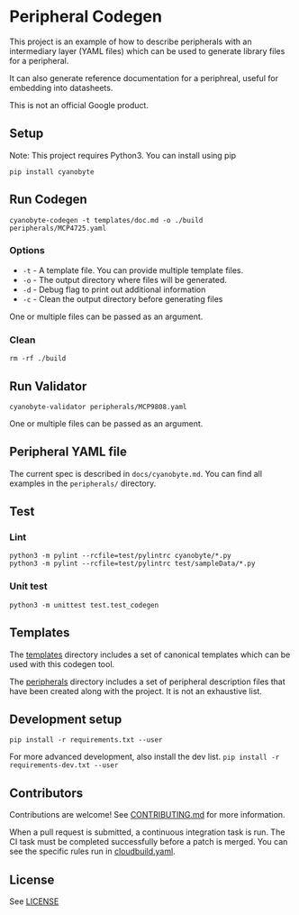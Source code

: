 # Peripheral Codegen
This project is an example of how to describe peripherals with an intermediary layer (YAML files) which can be used to generate library files for a peripheral.

It can also generate reference documentation for a periphreal, useful for embedding into datasheets.

This is not an official Google product.

## Setup
Note: This project requires Python3. You can install using pip

`pip install cyanobyte`


## Run Codegen
`cyanobyte-codegen -t templates/doc.md -o ./build peripherals/MCP4725.yaml`

### Options
* `-t` - A template file. You can provide multiple template files.
* `-o` - The output directory where files will be generated.
* `-d` - Debug flag to print out additional information
* `-c` - Clean the output directory before generating files

One or multiple files can be passed as an argument.

### Clean
`rm -rf ./build`

## Run Validator
`cyanobyte-validator peripherals/MCP9808.yaml`

One or multiple files can be passed as an argument.

## Peripheral YAML file
The current spec is described in `docs/cyanobyte.md`. You can find all examples in the `peripherals/` directory.

## Test
### Lint
`python3 -m pylint --rcfile=test/pylintrc cyanobyte/*.py`  
`python3 -m pylint --rcfile=test/pylintrc test/sampleData/*.py`

### Unit test
`python3 -m unittest test.test_codegen`

## Templates
The [templates](templates) directory includes a set of canonical templates which can be used with this codegen tool.

The [peripherals](peripherals) directory includes a set of peripheral description files that have been created along with
the project. It is not an exhaustive list.

## Development setup
`pip install -r requirements.txt --user`


For more advanced development, also install the dev list.
`pip install -r requirements-dev.txt --user`

## Contributors
Contributions are welcome! See [CONTRIBUTING.md](CONTRIBUTING.md) for more information.

When a pull request is submitted, a continuous integration task is run. The CI task must
be completed successfully before a patch is merged. You can see the specific rules run in
[cloudbuild.yaml](cloudbuild.yaml).

## License
See [LICENSE](LICENSE)
